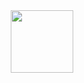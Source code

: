 <div id="header" align="center">
  <img src="https://i.giphy.com/media/RbDKaczqWovIugyJmW/giphy.webp" width="100"/>
</div>
